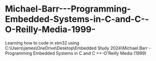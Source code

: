 # Michael-Barr---Programming-Embedded-Systems-in-C-and-C--O-Reilly-Media-1999-
Learning how to code in stm32 using C:\Users\james\OneDrive\Desktop\Embedded Study 2024\Michael Barr - Programming Embedded Systems in C and C ++-O'Reilly Media (1999)
